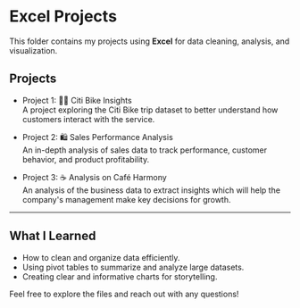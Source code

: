 # Excel Projects

This folder contains my projects using **Excel** for data cleaning, analysis, and visualization.

## Projects

- Project 1: 🚴🏽 Citi Bike Insights  
  A project exploring the Citi Bike trip dataset to better understand how customers interact with the service.

- Project 2: 🛍️ Sales Performance Analysis  
  An in-depth analysis of sales data to track performance, customer behavior, and product profitability.

- Project 3: ☕ Analysis on Café Harmony  
  An analysis of the business data to extract insights which will help the company's management make key decisions for growth.

---

## What I Learned

- How to clean and organize data efficiently.  
- Using pivot tables to summarize and analyze large datasets.  
- Creating clear and informative charts for storytelling.

Feel free to explore the files and reach out with any questions!
